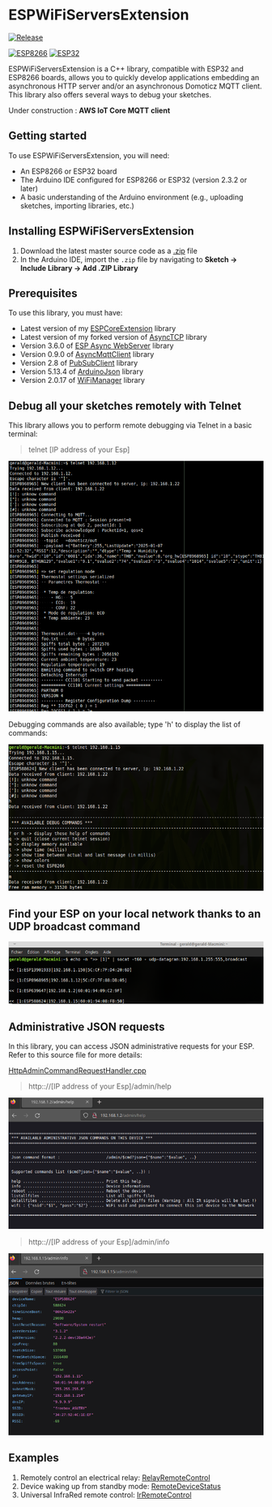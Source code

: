 # ESPWiFiServersExtension

<a name="release"></a>
[![Release](https://img.shields.io/github/v/release/gerald-guiony/ESPWiFiServersExtension?include_prereleases)](#release)

[![ESP8266](https://img.shields.io/badge/ESP-8266-000000.svg?longCache=true&style=flat&colorA=CC101F)](https://www.espressif.com/en/products/socs/esp8266)
[![ESP32](https://img.shields.io/badge/ESP-32-000000.svg?longCache=true&style=flat&colorA=CC101F)](https://www.espressif.com/en/products/socs/esp32)

ESPWiFiServersExtension is a C++ library, compatible with ESP32 and ESP8266 boards, allows you to quickly develop applications embedding an asynchronous HTTP server and/or an asynchronous Domoticz MQTT client.
This library also offers several ways to debug your sketches.

Under construction : **AWS IoT Core MQTT client**

## Getting started

To use ESPWiFiServersExtension, you will need:

* An ESP8266 or ESP32 board
* The Arduino IDE configured for ESP8266 or ESP32 (version 2.3.2 or later)
* A basic understanding of the Arduino environment (e.g., uploading sketches, importing libraries, etc.)

## Installing ESPWiFiServersExtension

1. Download the latest master source code as a [.zip](https://github.com/gerald-guiony/ESPWiFiServersExtension/archive/master.zip) file
2. In the Arduino IDE, import the `.zip` file by navigating to **Sketch → Include Library → Add .ZIP Library**

## Prerequisites

To use this library, you must have: 

* Latest version of my [ESPCoreExtension](https://github.com/gerald-guiony/ESPCoreExtension) library
* Latest version of my forked version of [AsyncTCP](https://github.com/gerald-guiony/AsyncTCP) library
* Version 3.6.0 of [ESP Async WebServer](https://github.com/me-no-dev/ESPAsyncWebServer) library
* Version 0.9.0 of [AsyncMqttClient](https://github.com/marvinroger/async-mqtt-client) library
* Version 2.8 of [PubSubClient](https://github.com/knolleary/pubsubclient) library
* Version 5.13.4 of [ArduinoJson](https://github.com/bblanchon/ArduinoJson) library
* Version 2.0.17 of [WiFiManager](https://github.com/tzapu/WiFiManager) library

## Debug all your sketches remotely with Telnet

This library allows you to perform remote debugging via Telnet in a basic terminal:
> telnet [IP address of your Esp]

![Debugging via Telnet](https://github.com/gerald-guiony/ESPWiFiServersExtension/blob/master/doc/debug.png)

Debugging commands are also available; type 'h' to display the list of commands:

![Telnet commands](https://github.com/gerald-guiony/ESPWiFiServersExtension/blob/master/doc/debugCommand.png)

## Find your ESP on your local network thanks to an UDP broadcast command

![Udp broadcast command](https://github.com/gerald-guiony/ESPWiFiServersExtension/blob/master/doc/udpBroadcastCommand.png)

## Administrative JSON requests

In this library, you can access JSON administrative requests for your ESP. Refer to this source file for more details:  

[HttpAdminCommandRequestHandler.cpp](https://github.com/gerald-guiony/ESPWiFiServersExtension/blob/master/src/HttpAdminCommandRequestHandler.cpp)

> http:://[IP address of your Esp]/admin/help

![Admin commands](https://github.com/gerald-guiony/ESPWiFiServersExtension/blob/master/doc/JsonAdminCommand.png)

> http:://[IP address of your Esp]/admin/info

![Admin info](https://github.com/gerald-guiony/ESPWiFiServersExtension/blob/master/doc/JsonAdminInfo.png)

## Examples

1. Remotely control an electrical relay: [RelayRemoteControl](https://github.com/gerald-guiony/ESPWiFiServersExtension/blob/master/examples/RelayRemoteControl)
2. Device waking up from standby mode: [RemoteDeviceStatus](https://github.com/gerald-guiony/ESPWiFiServersExtension/blob/master/examples/RemoteDeviceStatus)
3. Universal InfraRed remote control: [IrRemoteControl](https://github.com/gerald-guiony/ESPInfraredTransceiver/blob/master/examples/IrRemoteControl)
